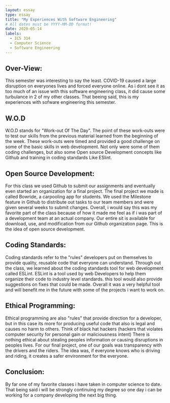 ```yaml
---
layout: essay
type: essay
title: "My Experiences With Software Engineering"
# All dates must be YYYY-MM-DD format!
date: 2020-05-14
labels:
  - ICS 314
  - Computer Science
  - Software Engineering
---
```


Over-View:
---

This semester was interesting to say the least. COVID-19 caused a large disruption on everyones lives and forced everyone online. As i dont see it as too much of an issue with this software engineering class, it did cause some turbulance in 2 of my other classes. That beeing said, this is my experiences with sofware engineering this semester.
    
W.O.D
---

W.O.D stands for "Work-out Of The Day". The point of these work-outs were to test our skills from the previous material learned from the beginning of the week. These work-outs were timed and provided a good challenge on some of the basic skills in web development. Not only were some of them coding challenges, but also some Open source Development concepts like Github and training in coding standards Like ESlint. 

Open Source Development:
---

For this class we used Github to submit our assignments and eventually even started an organization for a final project. The final project we made is called Bowride, a carpooling app for students. We used the Milestone feature in Github to distribute out tasks to our team members and were given several weeks to submit changes. Overall, i would say this was my favorite part of the class because of how it made me feel as if i was part of a development team at an actual company. Our entire sit is available for download, use, and modification from our Github organization page. This is the idea of open source development.
 

Coding Standards:
---
Coding standards refer to the "rules" developers put on themselves to provide quality, reusable code that everyone can understand. Through out the class, we learned about the coding standards tool for web development called ESLint. ESLint is a tool used by web Developers to help them organize their code to industry level standards. this tool would also provide suggestions on fixes that could be made. Overall it was a very helpful tool and will benefit me in the future with some of the projects i want to work on.


Ethical Programming:
---

Ethical programming are also "rules" that provide direction for a developer, but in this case its more for producing useful code that also is legal and causes no harm to others. Think of black hat hackers (hackers that violates computer security for personal gain or maliciousness intent) There is nothing ethical about stealing peoples information or causing disruptions in peoples lives. For our final project, one of our goals was transparency with the drivers and the riders. The idea was, if everyone knows who is driving and riding, it creates a safer environment for the everyone.

Conclusion:
---

By far one of my favorite classes i have taken in computer science to date. That being said i will be strongly continuing my degree so one day i can be working for a company developing the next big thing.


